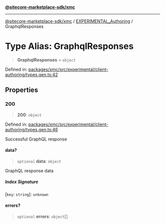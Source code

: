 [**@sitecore-marketplace-sdk/xmc**](../../../../README.md)

***

[@sitecore-marketplace-sdk/xmc](../../../../README.md) / [EXPERIMENTAL\_Authoring](../README.md) / GraphqlResponses

# Type Alias: GraphqlResponses

> **GraphqlResponses** = `object`

Defined in: [packages/xmc/src/experimental/client-authoring/types.gen.ts:42](https://github.com/Sitecore/marketplace-sdk/blob/main/packages/xmc/src/experimental/client-authoring/types.gen.ts#L42)

## Properties

### 200

> **200**: `object`

Defined in: [packages/xmc/src/experimental/client-authoring/types.gen.ts:46](https://github.com/Sitecore/marketplace-sdk/blob/main/packages/xmc/src/experimental/client-authoring/types.gen.ts#L46)

Successful GraphQL response

#### data?

> `optional` **data**: `object`

GraphQL response data

##### Index Signature

\[`key`: `string`\]: `unknown`

#### errors?

> `optional` **errors**: `object`[]
